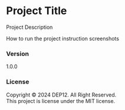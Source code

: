 # Project Title
Project Description

How to run the project
instruction
screenshots


### Version
1.0.0

### License
Copyright &copy; 2024 DEP12. All Right Reserved. <br>
This project is license under the MIT license.
